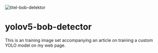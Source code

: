 ![titel-bob-detektor](https://user-images.githubusercontent.com/2202567/195213889-36d7be5f-c2b7-4710-a3ab-5a265a8200b3.jpg)

# yolov5-bob-detector
This is an training image set accompanying an article on training a custom YOLO model on my web page.
